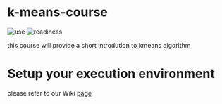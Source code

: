 # k-means-course

![use](https://img.shields.io/badge/use-Summer%20Camp-green) ![readiness](https://img.shields.io/badge/readiness-initialization-red)

this course will provide a short introdution to kmeans algorithm


# Setup your execution environment
please refer to our Wiki [page](https://github.com/ML-for-B-E/.github/wiki/ML-Summer-Camp-courses)
